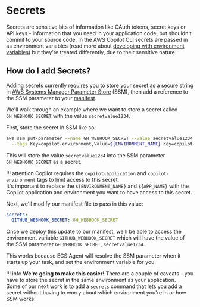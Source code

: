 # Secrets

Secrets are sensitive bits of information like OAuth tokens, secret keys or API keys - information that you need in your application code, but shouldn't commit to your source code. In the AWS Copilot CLI secrets are passed in as environment variables (read more about [developing with environment variables](/docs/developing/environment-variables/)) but they're treated differently, due to their sensitive nature. 

## How do I add Secrets?

Adding secrets currently requires you to store your secret as a secure string in [AWS Systems Manager Parameter Store](https://docs.aws.amazon.com/systems-manager/latest/userguide/systems-manager-parameter-store.html) (SSM), then add a reference to the SSM parameter to your [manifest](/docs/manifest/overview). 

We'll walk through an example where we want to store a secret called `GH_WEBHOOK_SECRET` with the value `secretvalue1234`. 

First, store the secret in SSM like so:

```sh
aws ssm put-parameter --name GH_WEBHOOK_SECRET --value secretvalue1234 --type SecureString\
  --tags Key=copilot-environment,Value=${ENVIRONMENT_NAME} Key=copilot-application,Value=${APP_NAME}
```

This will store the value `secretvalue1234` into the SSM parameter `GH_WEBHOOK_SECRET` as a secret. 

!!! attention
    Copilot requires the `copilot-application` and `copilot-environment` tags to limit access to this secret.  
    It's important to replace the `${ENVIRONMENT_NAME}` and `${APP_NAME}` with the Copilot application and environment you want to have access to this secret.


Next, we'll modify our manifest file to pass in this value:

```yaml
secrets:                      
  GITHUB_WEBHOOK_SECRET: GH_WEBHOOK_SECRET  
```

Once we deploy this update to our manifest, we'll be able to access the environment variable `GITHUB_WEBHOOK_SECRET` which will have the value of the SSM parameter `GH_WEBHOOK_SECRET`, `secretvalue1234`.

This works because ECS Agent will resolve the SSM parameter when it starts up your task, and set the environment variable for you. 

!!! info
    **We're going to make this easier!** There are a couple of caveats - you have to store the secret in the same environment as your application.  
    Some of our next work is to add a `secrets` command that lets you add a secret without having to worry about which environment you're in or how SSM works.